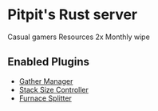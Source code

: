 # Pitpit's Rust server

Casual gamers
Resources 2x
Monthly wipe

## Enabled Plugins

* [Gather Manager](https://umod.org/plugins/gather-manager)
* [Stack Size Controller](https://umod.org/plugins/stack-size-controller)
* [Furnace Splitter](https://umod.org/plugins/furnace-splitter)
